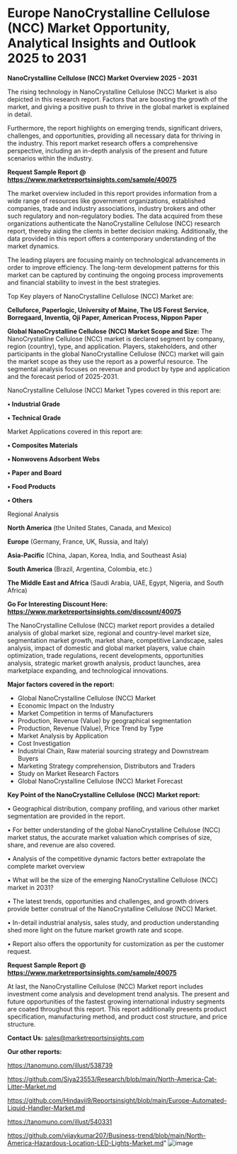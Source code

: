 # Europe NanoCrystalline Cellulose (NCC) Market Opportunity, Analytical Insights and Outlook 2025 to 2031

<Strong> NanoCrystalline Cellulose (NCC) Market Overview 2025 - 2031</strong>

The rising technology in NanoCrystalline Cellulose (NCC) Market is also depicted in this research report. Factors that are boosting the growth of the market, and giving a positive push to thrive in the global market is explained in detail.

Furthermore, the report highlights on emerging trends, significant drivers, challenges, and opportunities, providing all necessary data for thriving in the industry. This report market research offers a comprehensive perspective, including an in-depth analysis of the present and future scenarios within the industry.

<strong>Request Sample Report @ <a href=https://www.marketreportsinsights.com/sample/40075>https://www.marketreportsinsights.com/sample/40075</a></strong>

The market overview included in this report provides information from a wide range of resources like government organizations, established companies, trade and industry associations, industry brokers and other such regulatory and non-regulatory bodies. The data acquired from these organizations authenticate the NanoCrystalline Cellulose (NCC) research report, thereby aiding the clients in better decision making. Additionally, the data provided in this report offers a contemporary understanding of the market dynamics.

The leading players are focusing mainly on technological advancements in order to improve efficiency. The long-term development patterns for this market can be captured by continuing the ongoing process improvements and financial stability to invest in the best strategies.

Top Key players of NanoCrystalline Cellulose (NCC) Market are:

<strong>Celluforce, Paperlogic, University of Maine, The US Forest Service, Borregaard, Inventia, Oji Paper, American Process, Nippon Paper</strong>

<strong><b>Global NanoCrystalline Cellulose (NCC) Market Scope and Size:</b></strong>
The NanoCrystalline Cellulose (NCC) market is declared segment by company, region (country), type, and application. Players, stakeholders, and other participants in the global NanoCrystalline Cellulose (NCC) market will gain the market scope as they use the report as a powerful resource. The segmental analysis focuses on revenue and product by type and application and the forecast period of 2025-2031.

NanoCrystalline Cellulose (NCC) Market Types covered in this report are:

<strong>•  Industrial Grade

•  Technical Grade</strong>

Market Applications covered in this report are:

<strong>•  Composites Materials

•  Nonwovens Adsorbent Webs

•  Paper and Board

•  Food Products

•  Others</strong> 

Regional Analysis

<strong>North America</strong> (the United States, Canada, and Mexico)

<strong>Europe</strong> (Germany, France, UK, Russia, and Italy)

<strong>Asia-Pacific</strong> (China, Japan, Korea, India, and Southeast Asia)

<strong>South America</strong> (Brazil, Argentina, Colombia, etc.)

<strong>The Middle East and Africa</strong> (Saudi Arabia, UAE, Egypt, Nigeria, and South Africa)

<strong>Go For Interesting Discount Here: <a href=https://www.marketreportsinsights.com/discount/40075>https://www.marketreportsinsights.com/discount/40075</a></strong>

The NanoCrystalline Cellulose (NCC) market report provides a detailed analysis of global market size, regional and country-level market size, segmentation market growth, market share, competitive Landscape, sales analysis, impact of domestic and global market players, value chain optimization, trade regulations, recent developments, opportunities analysis, strategic market growth analysis, product launches, area marketplace expanding, and technological innovations.

<strong><b>Major factors covered in the report:</b></strong>
<ul>
  <li>Global NanoCrystalline Cellulose (NCC) Market </li>
  <li>Economic Impact on the Industry</li>
  <li>Market Competition in terms of Manufacturers</li>
  <li>Production, Revenue (Value) by geographical segmentation</li>
  <li>Production, Revenue (Value), Price Trend by Type</li>
  <li>Market Analysis by Application</li>
  <li>Cost Investigation</li>
  <li>Industrial Chain, Raw material sourcing strategy and Downstream Buyers</li>
  <li>Marketing Strategy comprehension, Distributors and Traders</li>
  <li>Study on Market Research Factors</li>
  <li>Global NanoCrystalline Cellulose (NCC) Market Forecast</li>
</ul>

<strong><b>Key Point of the NanoCrystalline Cellulose (NCC) Market report:</b></strong>

• Geographical distribution, company profiling, and various other market segmentation are provided in the report.

• For better understanding of the global NanoCrystalline Cellulose (NCC) market status, the accurate market valuation which comprises of size, share, and revenue are also covered.

• Analysis of the competitive dynamic factors better extrapolate the complete market overview

• What will be the size of the emerging NanoCrystalline Cellulose (NCC) market in 2031?

• The latest trends, opportunities and challenges, and growth drivers provide better construal of the NanoCrystalline Cellulose (NCC) Market.

• In-detail industrial analysis, sales study, and production understanding shed more light on the future market growth rate and scope.

• Report also offers the opportunity for customization as per the customer request.

<strong>Request Sample Report @ <a href=https://www.marketreportsinsights.com/sample/40075>https://www.marketreportsinsights.com/sample/40075</a></strong>

At last, the NanoCrystalline Cellulose (NCC) Market report includes investment come analysis and development trend analysis. The present and future opportunities of the fastest growing international industry segments are coated throughout this report. This report additionally presents product specification, manufacturing method, and product cost structure, and price structure.

<strong>Contact Us:</strong>
sales@marketreportsinsights.com

<strong>Our other reports:</strong>

<a href=https://tanomuno.com/illust/538739>https://tanomuno.com/illust/538739</a>

<a href=https://github.com/Siya23553/Research/blob/main/North-America-Cat-Litter-Market.md>https://github.com/Siya23553/Research/blob/main/North-America-Cat-Litter-Market.md</a>

<a href=https://github.com/Hindavii9/Reportsinsight/blob/main/Europe-Automated-Liquid-Handler-Market.md>https://github.com/Hindavii9/Reportsinsight/blob/main/Europe-Automated-Liquid-Handler-Market.md</a>

<a href=https://tanomuno.com/illust/540331>https://tanomuno.com/illust/540331</a>

<a href=https://github.com/vijaykumar207/Business-trend/blob/main/North-America-Hazardous-Location-LED-Lights-Market.md>https://github.com/vijaykumar207/Business-trend/blob/main/North-America-Hazardous-Location-LED-Lights-Market.md</a>"
![image](https://github.com/user-attachments/assets/f8d94fa7-efd0-4df6-95d9-dc1f821bc5f4)
